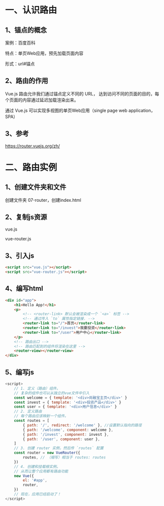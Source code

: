 # 一、认识路由

## 1、锚点的概念

案例：百度百科

特点：单页Web应用，预先加载页面内容

形式：url#锚点

## 2、路由的作用

Vue.js 路由允许我们通过锚点定义不同的 URL， 达到访问不同的页面的目的，每个页面的内容通过延迟加载渲染出来。

通过 Vue.js 可以实现多视图的单页Web应用（single page web application，SPA）

## 3、参考

https://router.vuejs.org/zh/



# 二、路由实例

## 1、创建文件夹和文件

创建文件夹 07-router，创建index.html

## 2、复制js资源

vue.js

vue-router.js

## 3、引入js

 

```html
<script src="vue.js"></script>
<script src="vue-router.js"></script>
```

## 4、编写html

 

```html
<div id="app">
    <h1>Hello App!</h1>
    <p>
        <!-- <router-link> 默认会被渲染成一个 `<a>` 标签 -->
        <!-- 通过传入 `to` 属性指定链接. -->
        <router-link to="/">首页</router-link>
        <router-link to="/invest">我要投资</router-link>
        <router-link to="/user">用户中心</router-link>
    </p>
    <!-- 路由出口 -->
    <!-- 路由匹配到的组件将渲染在这里 -->
    <router-view></router-view>
</div>
```

## 5、编写js

 

```javascript
<script>
    // 1. 定义（路由）组件。
    // 复杂的组件也可以从独立的vue文件中引入
    const welcome = { template: '<div>尚融宝主页</div>' }
    const invest = { template: '<div>投资产品</div>' }
    const user = { template: '<div>用户信息</div>' }
    // 2. 定义路由
    // 每个路由应该映射一个组件。
    const routes = [
        { path: '/', redirect: '/welcome' }, //设置默认指向的路径
        { path: '/welcome', component: welcome },
        { path: '/invest', component: invest },
        { path: '/user', component: user },
    ]
    // 3. 创建 router 实例，然后传 `routes` 配置
    const router = new VueRouter({
        routes, // （缩写）相当于 routes: routes
    })
    // 4. 创建和挂载根实例。
    // 从而让整个应用都有路由功能
    new Vue({
        el: '#app',
        router,
    })
    // 现在，应用已经启动了！
</script>
```